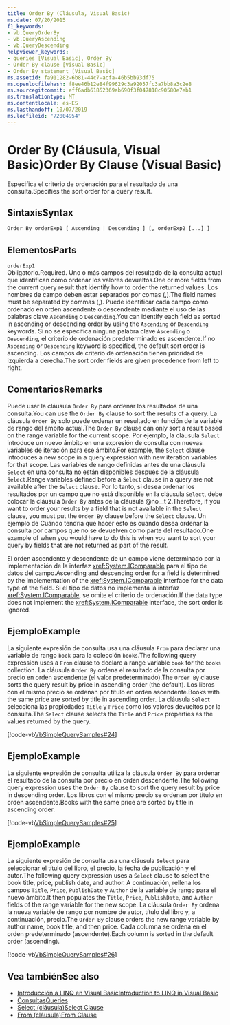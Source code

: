 ```yaml
---
title: Order By (Cláusula, Visual Basic)
ms.date: 07/20/2015
f1_keywords:
- vb.QueryOrderBy
- vb.QueryAscending
- vb.QueryDescending
helpviewer_keywords:
- queries [Visual Basic], Order By
- Order By clause [Visual Basic]
- Order By statement [Visual Basic]
ms.assetid: fa911282-6b81-44c7-acfa-46b5bb93df75
ms.openlocfilehash: f8ee46b12e84f99629c3a92057fc3a7bb8a3c2e8
ms.sourcegitcommit: eff6adb61852369ab690f3f047818c90580e7eb1
ms.translationtype: MT
ms.contentlocale: es-ES
ms.lasthandoff: 10/07/2019
ms.locfileid: "72004954"
---
```

# <a name="order-by-clause-visual-basic"></a><span data-ttu-id="2b5e3-102">Order By (Cláusula, Visual Basic)</span><span class="sxs-lookup"><span data-stu-id="2b5e3-102">Order By Clause (Visual Basic)</span></span>
<span data-ttu-id="2b5e3-103">Especifica el criterio de ordenación para el resultado de una consulta.</span><span class="sxs-lookup"><span data-stu-id="2b5e3-103">Specifies the sort order for a query result.</span></span>  
  
## <a name="syntax"></a><span data-ttu-id="2b5e3-104">Sintaxis</span><span class="sxs-lookup"><span data-stu-id="2b5e3-104">Syntax</span></span>  
  
```vb  
Order By orderExp1 [ Ascending | Descending ] [, orderExp2 [...] ]  
```  
  
## <a name="parts"></a><span data-ttu-id="2b5e3-105">Elementos</span><span class="sxs-lookup"><span data-stu-id="2b5e3-105">Parts</span></span>  
 `orderExp1`  
 <span data-ttu-id="2b5e3-106">Obligatorio.</span><span class="sxs-lookup"><span data-stu-id="2b5e3-106">Required.</span></span> <span data-ttu-id="2b5e3-107">Uno o más campos del resultado de la consulta actual que identifican cómo ordenar los valores devueltos.</span><span class="sxs-lookup"><span data-stu-id="2b5e3-107">One or more fields from the current query result that identify how to order the returned values.</span></span> <span data-ttu-id="2b5e3-108">Los nombres de campo deben estar separados por comas (,).</span><span class="sxs-lookup"><span data-stu-id="2b5e3-108">The field names must be separated by commas (,).</span></span> <span data-ttu-id="2b5e3-109">Puede identificar cada campo como ordenado en orden ascendente o descendente mediante el uso de las palabras clave `Ascending` o `Descending`.</span><span class="sxs-lookup"><span data-stu-id="2b5e3-109">You can identify each field as sorted in ascending or descending order by using the `Ascending` or `Descending` keywords.</span></span> <span data-ttu-id="2b5e3-110">Si no se especifica ninguna palabra clave `Ascending` o `Descending`, el criterio de ordenación predeterminado es ascendente.</span><span class="sxs-lookup"><span data-stu-id="2b5e3-110">If no `Ascending` or `Descending` keyword is specified, the default sort order is ascending.</span></span> <span data-ttu-id="2b5e3-111">Los campos de criterio de ordenación tienen prioridad de izquierda a derecha.</span><span class="sxs-lookup"><span data-stu-id="2b5e3-111">The sort order fields are given precedence from left to right.</span></span>  
  
## <a name="remarks"></a><span data-ttu-id="2b5e3-112">Comentarios</span><span class="sxs-lookup"><span data-stu-id="2b5e3-112">Remarks</span></span>  
 <span data-ttu-id="2b5e3-113">Puede usar la cláusula `Order By` para ordenar los resultados de una consulta.</span><span class="sxs-lookup"><span data-stu-id="2b5e3-113">You can use the `Order By` clause to sort the results of a query.</span></span> <span data-ttu-id="2b5e3-114">La cláusula `Order By` solo puede ordenar un resultado en función de la variable de rango del ámbito actual.</span><span class="sxs-lookup"><span data-stu-id="2b5e3-114">The `Order By` clause can only sort a result based on the range variable for the current scope.</span></span> <span data-ttu-id="2b5e3-115">Por ejemplo, la cláusula `Select` introduce un nuevo ámbito en una expresión de consulta con nuevas variables de iteración para ese ámbito.</span><span class="sxs-lookup"><span data-stu-id="2b5e3-115">For example, the `Select` clause introduces a new scope in a query expression with new iteration variables for that scope.</span></span> <span data-ttu-id="2b5e3-116">Las variables de rango definidas antes de una cláusula `Select` en una consulta no están disponibles después de la cláusula `Select`.</span><span class="sxs-lookup"><span data-stu-id="2b5e3-116">Range variables defined before a `Select` clause in a query are not available after the `Select` clause.</span></span> <span data-ttu-id="2b5e3-117">Por lo tanto, si desea ordenar los resultados por un campo que no está disponible en la cláusula `Select`, debe colocar la cláusula `Order By` antes de la cláusula @no__t 2.</span><span class="sxs-lookup"><span data-stu-id="2b5e3-117">Therefore, if you want to order your results by a field that is not available in the `Select` clause, you must put the `Order By` clause before the `Select` clause.</span></span> <span data-ttu-id="2b5e3-118">Un ejemplo de Cuándo tendría que hacer esto es cuando desea ordenar la consulta por campos que no se devuelven como parte del resultado.</span><span class="sxs-lookup"><span data-stu-id="2b5e3-118">One example of when you would have to do this is when you want to sort your query by fields that are not returned as part of the result.</span></span>  
  
 <span data-ttu-id="2b5e3-119">El orden ascendente y descendente de un campo viene determinado por la implementación de la interfaz <xref:System.IComparable> para el tipo de datos del campo.</span><span class="sxs-lookup"><span data-stu-id="2b5e3-119">Ascending and descending order for a field is determined by the implementation of the <xref:System.IComparable> interface for the data type of the field.</span></span> <span data-ttu-id="2b5e3-120">Si el tipo de datos no implementa la interfaz <xref:System.IComparable>, se omite el criterio de ordenación.</span><span class="sxs-lookup"><span data-stu-id="2b5e3-120">If the data type does not implement the <xref:System.IComparable> interface, the sort order is ignored.</span></span>  
  
## <a name="example"></a><span data-ttu-id="2b5e3-121">Ejemplo</span><span class="sxs-lookup"><span data-stu-id="2b5e3-121">Example</span></span>  
 <span data-ttu-id="2b5e3-122">La siguiente expresión de consulta usa una cláusula `From` para declarar una variable de rango `book` para la colección `books`.</span><span class="sxs-lookup"><span data-stu-id="2b5e3-122">The following query expression uses a `From` clause to declare a range variable `book` for the `books` collection.</span></span> <span data-ttu-id="2b5e3-123">La cláusula `Order By` ordena el resultado de la consulta por precio en orden ascendente (el valor predeterminado).</span><span class="sxs-lookup"><span data-stu-id="2b5e3-123">The `Order By` clause sorts the query result by price in ascending order (the default).</span></span> <span data-ttu-id="2b5e3-124">Los libros con el mismo precio se ordenan por título en orden ascendente.</span><span class="sxs-lookup"><span data-stu-id="2b5e3-124">Books with the same price are sorted by title in ascending order.</span></span> <span data-ttu-id="2b5e3-125">La cláusula `Select` selecciona las propiedades `Title` y `Price` como los valores devueltos por la consulta.</span><span class="sxs-lookup"><span data-stu-id="2b5e3-125">The `Select` clause selects the `Title` and `Price` properties as the values returned by the query.</span></span>  
  
 [!code-vb[VbSimpleQuerySamples#24](~/samples/snippets/visualbasic/VS_Snippets_VBCSharp/VbSimpleQuerySamples/VB/QuerySamples1.vb#24)]  
  
## <a name="example"></a><span data-ttu-id="2b5e3-126">Ejemplo</span><span class="sxs-lookup"><span data-stu-id="2b5e3-126">Example</span></span>  
 <span data-ttu-id="2b5e3-127">La siguiente expresión de consulta utiliza la cláusula `Order By` para ordenar el resultado de la consulta por precio en orden descendente.</span><span class="sxs-lookup"><span data-stu-id="2b5e3-127">The following query expression uses the `Order By` clause to sort the query result by price in descending order.</span></span> <span data-ttu-id="2b5e3-128">Los libros con el mismo precio se ordenan por título en orden ascendente.</span><span class="sxs-lookup"><span data-stu-id="2b5e3-128">Books with the same price are sorted by title in ascending order.</span></span>  
  
 [!code-vb[VbSimpleQuerySamples#25](~/samples/snippets/visualbasic/VS_Snippets_VBCSharp/VbSimpleQuerySamples/VB/QuerySamples1.vb#25)]  
  
## <a name="example"></a><span data-ttu-id="2b5e3-129">Ejemplo</span><span class="sxs-lookup"><span data-stu-id="2b5e3-129">Example</span></span>  
 <span data-ttu-id="2b5e3-130">La siguiente expresión de consulta usa una cláusula `Select` para seleccionar el título del libro, el precio, la fecha de publicación y el autor.</span><span class="sxs-lookup"><span data-stu-id="2b5e3-130">The following query expression uses a `Select` clause to select the book title, price, publish date, and author.</span></span> <span data-ttu-id="2b5e3-131">A continuación, rellena los campos `Title`, `Price`, `PublishDate` y `Author` de la variable de rango para el nuevo ámbito.</span><span class="sxs-lookup"><span data-stu-id="2b5e3-131">It then populates the `Title`, `Price`, `PublishDate`, and `Author` fields of the range variable for the new scope.</span></span> <span data-ttu-id="2b5e3-132">La cláusula `Order By` ordena la nueva variable de rango por nombre de autor, título del libro y, a continuación, precio.</span><span class="sxs-lookup"><span data-stu-id="2b5e3-132">The `Order By` clause orders the new range variable by author name, book title, and then price.</span></span> <span data-ttu-id="2b5e3-133">Cada columna se ordena en el orden predeterminado (ascendente).</span><span class="sxs-lookup"><span data-stu-id="2b5e3-133">Each column is sorted in the default order (ascending).</span></span>  
  
 [!code-vb[VbSimpleQuerySamples#26](~/samples/snippets/visualbasic/VS_Snippets_VBCSharp/VbSimpleQuerySamples/VB/QuerySamples1.vb#26)]  
  
## <a name="see-also"></a><span data-ttu-id="2b5e3-134">Vea también</span><span class="sxs-lookup"><span data-stu-id="2b5e3-134">See also</span></span>

- [<span data-ttu-id="2b5e3-135">Introducción a LINQ en Visual Basic</span><span class="sxs-lookup"><span data-stu-id="2b5e3-135">Introduction to LINQ in Visual Basic</span></span>](../../../visual-basic/programming-guide/language-features/linq/introduction-to-linq.md)
- [<span data-ttu-id="2b5e3-136">Consultas</span><span class="sxs-lookup"><span data-stu-id="2b5e3-136">Queries</span></span>](../../../visual-basic/language-reference/queries/index.md)
- [<span data-ttu-id="2b5e3-137">Select (cláusula)</span><span class="sxs-lookup"><span data-stu-id="2b5e3-137">Select Clause</span></span>](../../../visual-basic/language-reference/queries/select-clause.md)
- [<span data-ttu-id="2b5e3-138">From (cláusula)</span><span class="sxs-lookup"><span data-stu-id="2b5e3-138">From Clause</span></span>](../../../visual-basic/language-reference/queries/from-clause.md)
